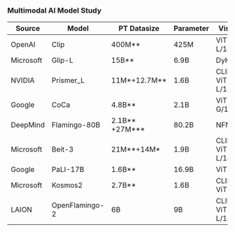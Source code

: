 ### Multimodal AI Model Study 

| Source | Model | PT Datasize | Parameter | Vision | Language | Code | Release |
| --- | --- | --- | --- | --- | --- | --- | --- |
| OpenAI | Clip | 400M** | 425M | ViT-L/14 | Transformer | https://github.com/openai/CLIP | 2021.Feb |
| Microsoft | Glip-L | 15B** | 6.9B | DyHead | BERT | https://github.com/microsoft/GLIP | 2022.Jun |
| NVIDIA | Prismer_L | 11M*+12.7M** | 1.6B | CLIP ViT-L/14 | RoBERTa | https://github.com/NVlabs/prismer | 2023.Mar |
| Google | CoCa | 4.8B** | 2.1B | ViT-G/14 | Transformer | https://github.com/lucidrains/CoCa-pytorch | 2022.May |
| DeepMind | Flamingo-80B | 2.1B** +27M*** | 80.2B | NFNet | Chinchilla | N/A | 2022.Apr |
| Microsoft | Beit-3 | 21M**+14M* | 1.9B | CLIP ViT-L/14 | BERT | https://github.com/microsoft/unilm/tree/master/beit3 | 2022.Aug |
| Google | PaLI-17B | 1.6B** | 16.9B | ViT-e | mT5 | N/A | 2022.Sep |
| Microsoft | Kosmos2 | 2.7B** | 1.6B | CLIP ViT | Transformer | https://github.com/microsoft/unilm/tree/master/kosmos-2#checkpoints?utm_source=tldrai | 2023.Jun |
| LAION | OpenFlamingo-2 | 6B | 9B | CLIP ViT-L/14 | mpt-7b | https://github.com/mlfoundations/open_flamingo | 2023.JUN |
